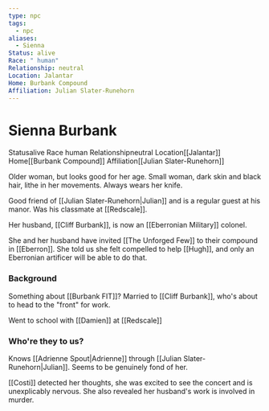 ```yaml
---
type: npc
tags:
  - npc
aliases:
  - Sienna
Status: alive
Race: " human"
Relationship: neutral
Location: Jalantar
Home: Burbank Compound
Affiliation: Julian Slater-Runehorn
---
```


# Sienna Burbank
<span class="dataview inline-field"><span class="inline-field-key">Status</span><span class="inline-field-value">alive</span></span>
<span class="dataview inline-field"><span class="inline-field-key">Race</span><span class="inline-field-value"> human</span></span>
<span class="dataview inline-field"><span class="inline-field-key">Relationship</span><span class="inline-field-value">neutral</span></span>
<span class="dataview inline-field"><span class="inline-field-key">Location</span><span class="inline-field-value">[[Jalantar]]</span></span>
<span class="dataview inline-field"><span class="inline-field-key">Home</span><span class="inline-field-value">[[Burbank Compound]]</span></span>
<span class="dataview inline-field"><span class="inline-field-key">Affiliation</span><span class="inline-field-value">[[Julian Slater-Runehorn]]</span></span>

Older woman, but looks good for her age. Small woman, dark skin and black hair, lithe in her movements. Always wears her knife.

Good friend of [[Julian Slater-Runehorn|Julian]] and is a regular guest at his manor. Was his classmate at [[Redscale]]. 

Her husband, [[Cliff Burbank]], is now an [[Eberronian Military]] colonel. 

She and her husband have invited [[The Unforged Few]] to their compound in [[Eberron]]. She told us she felt compelled to help [[Hugh]], and only an Eberronian artificer will be able to do that.

### Background
Something about [[Burbank FIT]]? Married to [[Cliff Burbank]], who's about to head to the "front" for work.

Went to school with [[Damien]] at [[Redscale]]

### Who're they to us? 
Knows [[Adrienne Spout|Adrienne]] through [[Julian Slater-Runehorn|Julian]]. Seems to be genuinely fond of her.

[[Costi]] detected her thoughts, she was excited to see the concert and is unexplicably nervous. She also revealed her husband's work is involved in murder. 